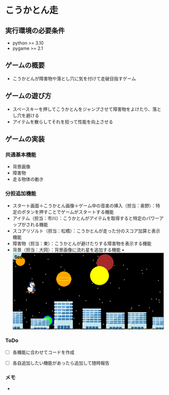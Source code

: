 # こうかとん走

## 実行環境の必要条件
* python >= 3.10
* pygame >= 2.1

## ゲームの概要
* こうかとんが障害物や落とし穴に気を付けて走破目指すゲーム

## ゲームの遊び方
* スペースキーを押してこうかとんをジャンプさせて障害物をよけたり、落とし穴を避ける
* アイテムを散らしてそれを拾って性能を向上させる

## ゲームの実装
### 共通基本機能
* 背景画像
* 障害物
* 走る物体の動き

### 分担追加機能
* スタート画面＋こうかとん画像＋ゲーム中の音楽の挿入（担当：奥野）：特定のボタンを押すことでゲームがスタートする機能
* アイテム（担当：市川）：こうかとんがアイテムを取得すると特定のパワーアップがされる機能
* スコアリゾルト（担当：松橋）：こうかとんが走った分のスコア加算と表示機能
* 障害物（担当：東）：こうかとんが避けたりする障害物を表示する機能
* 背景（担当：大岡）：背景画像に流れ星を追加する機能
• ![title](fig/main_image.png)

### ToDo
- [ ] 各機能に合わせてコードを作成
- [ ] 各自追加したい機能があったら追加して随時報告


### メモ
* 
